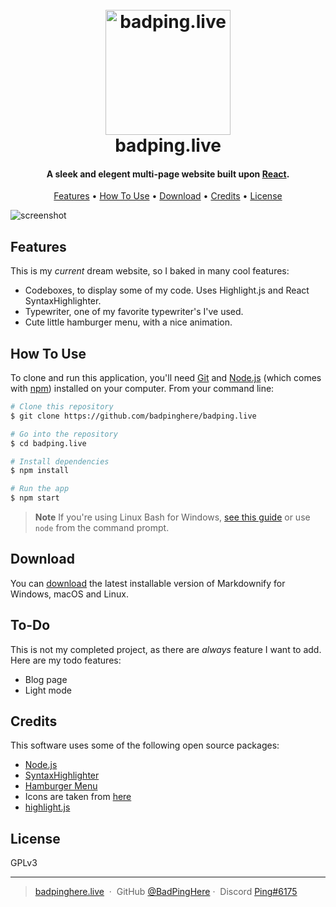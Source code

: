 <h1 align="center">
  <br>
  <a href="http://badping.live"><img src="https://badping.live/favicon.ico" alt="badping.live" width="200"></a>
  <br>
  badping.live
  <br>
</h1>

<h4 align="center">A sleek and elegent multi-page website built upon <a href="https://react.dev" target="_blank">React</a>.</h4>

<p align="center">
  <a href="#features">Features</a> •
  <a href="#how-to-use">How To Use</a> •
  <a href="#download">Download</a> •
  <a href="#credits">Credits</a> •
  <a href="#license">License</a>
</p>

![screenshot](https://cdn.upload.systems/uploads/iPprMx4T.gif)

## Features
This is my *current* dream website, so I baked in many cool features:

* Codeboxes, to display some of my code. Uses Highlight.js and React SyntaxHighlighter.
* Typewriter, one of my favorite typewriter's I've used.
* Cute little hamburger menu, with a nice animation.

## How To Use

To clone and run this application, you'll need [Git](https://git-scm.com) and [Node.js](https://nodejs.org/en/download/) (which comes with [npm](http://npmjs.com)) installed on your computer. From your command line:

```bash
# Clone this repository
$ git clone https://github.com/badpinghere/badping.live

# Go into the repository
$ cd badping.live

# Install dependencies
$ npm install

# Run the app
$ npm start
```

> **Note**
> If you're using Linux Bash for Windows, [see this guide](https://www.howtogeek.com/261575/how-to-run-graphical-linux-desktop-applications-from-windows-10s-bash-shell/) or use `node` from the command prompt.


## Download

You can [download](https://github.com/badpinghere/badping.live/releases/tag/v2.0) the latest installable version of Markdownify for Windows, macOS and Linux.

## To-Do

This is not my completed project, as there are *always* feature I want to add. Here are my todo features:

* Blog page
* Light mode

## Credits

This software uses some of the following open source packages:

- [Node.js](https://nodejs.org/)
- [SyntaxHighlighter](https://github.com/react-syntax-highlighter/react-syntax-highlighter/)
- [Hamburger Menu](https://codepen.io/yuhomyan/pen/ExKvNVa)
- Icons are taken from [here](https://simpleicons.org/)
- [highlight.js](https://highlightjs.org/)

## License

GPLv3 

---

> [badpinghere.live](https://badpinghere.live) &nbsp;&middot;&nbsp;
> GitHub [@BadPingHere](https://github.com/BadPingHere)&nbsp;&middot;&nbsp;
> Discord [Ping#6175](https://discord.com/users/736028271153512489)